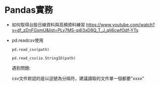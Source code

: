 # Pandas實務



- 如何取得台股日線資料與高頻資料練習 https://www.youtube.com/watch?v=df_zDnFGxmU&list=PLy7MS-q4l3xD8Q_T_J_qIj6cwfOdf-YTs


- pd.readcsv使用

  `pd.read_csv(path)`
  
  `pd.read_csv(io.StringIO(path)`
  
  遇到問題: 
  
   csv文件默認的是以逗號為分隔符，建議讀取的文件單一個都要"xxxx"


